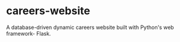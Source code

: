 # careers-website
A database-driven dynamic careers website built with Python's web framework-  Flask.
